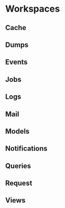 # Workspaces

## Cache

## Dumps

## Events

## Jobs

## Logs

## Mail

## Models

## Notifications

## Queries

## Request

## Views
